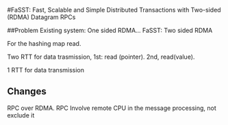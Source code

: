 #FaSST: Fast, Scalable and Simple Distributed Transactions with Two-sided (RDMA) Datagram RPCs

##Problem
Existing system: One sided RDMA...   FaSST: Two sided RDMA

For the hashing map read.

Two RTT for data trasmission, 1st: read (pointer). 2nd, read(value).  

1 RTT for data transmission

## Changes
RPC over RDMA. RPC Involve remote CPU in the message processing, not exclude it

